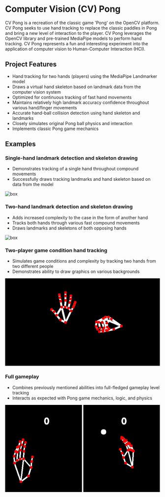 # Computer Vision (CV) Pong
CV Pong is a recreation of the classic game 'Pong' on the OpenCV platform. CV Pong seeks to use hand tracking to replace the classic paddles in Pong and bring a new level of interaction to the player. CV Pong leverages the OpenCV library and pre-trained MediaPipe models to perform hand tracking. CV Pong represents a fun and interesting experiment into the application of computer vision to Human-Computer Interaction (HCI).

## Project Features
- Hand tracking for two hands (players) using the MediaPipe Landmarker model
- Draws a virtual hand skeleton based on landmark data from the computer vision system
- Optimized for continuous tracking of fast hand movements 
- Maintains relatively high landmark accuracy confidence throughout various hand/finger movements
- Accurate hand-ball collision detection using hand skeleton and landmarks
- Closely simulates original Pong ball physics and interaction
- Implements classic Pong game mechanics

## Examples
### Single-hand landmark detection and skeleton drawing
- Demonstrates tracking of a single hand throughout compound movements
- Successfully draws tracking landmarks and hand skeleton based on data from the model

![box](examples/single-hand-tracking.gif)
### Two-hand landmark detection and skeleton drawing
- Adds increased complexity to the case in the form of another hand
- Tracks both hands through various fast compound movements
- Draws landmarks and skeletons of both opposing hands
  
![box](examples/two-hand-tracking.gif)
### Two-player game condition hand tracking
- Simulates game conditions and complexity by tracking two hands from two different people
- Demonstrates ability to draw graphics on various backgrounds

![box](examples/two-hand-tracking-game.gif)
### Full gameplay
- Combines previously mentioned abilities into full-fledged gameplay level tracking
- Interacts as expected with Pong game mechanics, logic, and physics
  
![box](examples/gameplay.gif)
